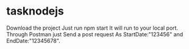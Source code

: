 # tasknodejs
Download the project Just run npm start
It will run to your local port.
Through Postman just Send a  post request As StartDate:"123456" and EndDate:"12345678".
